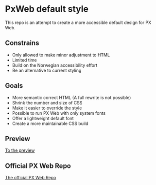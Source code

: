 # PxWeb default style

This repo is an attempt to create a more accessible default design for PX Web. 

## Constrains

- Only allowed to make minor adjustment to HTML
- Limited time
- Build on the Norwegian accessibility effort
- Be an alternative to current styling

## Goals

- More semantic correct HTML (A full rewrite is not possible)
- Shrink the number and size of CSS
- Make it easier to override the style
- Possible to run PX Web with only system fonts
- Offer a lightweight default font
- Create a more maintainable CSS build

## Preview

[To the preview](https://pxweb-style.netlify.app/)

## Official PX Web Repo

[The official PX Web Repo](https://github.com/statisticssweden/PxWeb)
